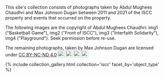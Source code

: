 This site's collection consists of photographs taken by Abdul Mughees Chaudhri and Max Johnson Dugan between 2011 and 2021 of the ISCC property and events that occurred on the property.

The following images are the copyright of Abdul Mughees Chaudhri: img1 ("Basketball Game"), img2 ("Front of ISCC"), img3 ("Interfaith Solidarity"), img4 ("Playground"). Seek permission before re-use.

<p xmlns:cc="http://creativecommons.org/ns#" >The remaining photographs, taken by <span property="cc:attributionName">Max Johnson Dugan</span> are licensed under <a href="http://creativecommons.org/licenses/by-nc-nd/4.0/?ref=chooser-v1" target="_blank" rel="license noopener noreferrer" style="display:inline-block;">CC BY-NC-ND 4.0<img style="height:22px!important;margin-left:3px;vertical-align:text-bottom;" src="https://mirrors.creativecommons.org/presskit/icons/cc.svg?ref=chooser-v1"><img style="height:22px!important;margin-left:3px;vertical-align:text-bottom;" src="https://mirrors.creativecommons.org/presskit/icons/by.svg?ref=chooser-v1"><img style="height:22px!important;margin-left:3px;vertical-align:text-bottom;" src="https://mirrors.creativecommons.org/presskit/icons/nc.svg?ref=chooser-v1"><img style="height:22px!important;margin-left:3px;vertical-align:text-bottom;" src="https://mirrors.creativecommons.org/presskit/icons/nd.svg?ref=chooser-v1"></a></p>

{% include collection_gallery.html collection='iscc' facet_by='object_type' %}
